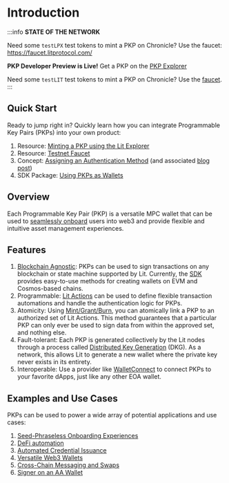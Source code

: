 # Introduction

:::info
**STATE OF THE NETWORK**

Need some `testLPX` test tokens to mint a PKP on Chronicle? Use the faucet: https://faucet.litprotocol.com/

**PKP Developer Preview is Live!**
Get a PKP on the [PKP Explorer](https://explorer.litprotocol.com/mint-pkp)

Need some `testLIT` test tokens to mint a PKP on Chronicle? Use the [faucet](https://faucet.litprotocol.com/).
:::

## Quick Start

Ready to jump right in? Quickly learn how you can integrate Programmable Key Pairs (PKPs) into your own product:

1. Resource: [Minting a PKP using the Lit Explorer](https://explorer.litprotocol.com/mint-pkp)
2. Resource: [Testnet Faucet](https://faucet.litprotocol.com/)
3. Concept: [Assigning an Authentication Method](../wallets/auth-methods.md) (and associated [blog post](https://spark.litprotocol.com/how-authentication-works-with-pkps/))
4. SDK Package: [Using PKPs as Wallets](../wallets/walletconnect.md) 

## Overview

Each Programmable Key Pair (PKP) is a versatile MPC wallet that can be used to [seamlessly onboard](https://spark.litprotocol.com/wallet-abstraction-with-google-oauth/) users into web3 and provide flexible and intuitive asset management experiences. 

## Features

1. [Blockchain Agnostic](../../resources/supported-chains#programmable-key-pairs): PKPs can be used to sign transactions on any blockchain or state machine supported by Lit. Currently, the [SDK](https://github.com/LIT-Protocol/js-sdk/tree/master/packages/pkp-client) provides easy-to-use methods for creating wallets on EVM and Cosmos-based chains. 
2. Programmable: [Lit Actions](../serverless-signing/overview) can be used to define flexible transaction automations and handle the authentication logic for PKPs.
3. Atomicity: Using [Mint/Grant/Burn](../serverless-signing/overview), you can atomically link a PKP to an authorized set of Lit Actions. This method guarantees that a particular PKP can only ever be used to sign data from within the approved set, and nothing else. 
4. Fault-tolerant: Each PKP is generated collectively by the Lit nodes through a process called [Distributed Key Generation](https://en.wikipedia.org/wiki/Distributed_key_generation) (DKG). As a network, this allows Lit to generate a new wallet where the private key never exists in its entirety. 
5. Interoperable: Use a provider like [WalletConnect](../wallets/walletconnect.md) to connect PKPs to your favorite dApps, just like any other EOA wallet.

## Examples and Use Cases

PKPs can be used to power a wide array of potential applications and use cases:

1. [Seed-Phraseless Onboarding Experiences](https://spark.litprotocol.com/wallet-abstraction-with-google-oauth/)
2. [DeFi automation](https://spark.litprotocol.com/automated-portfolio-rebalancing-uniswap/)
3. [Automated Credential Issuance](https://spark.litprotocol.com/krebitxlitactions/)
4. [Versatile Web3 Wallets](https://github.com/DustilDawn/Magic)
5. [Cross-Chain Messaging and Swaps](https://spark.litprotocol.com/xchain-bridging-yacht-lit-swap/)
6. [Signer on an AA Wallet](https://spark.litprotocol.com/account-abstraction-and-mpc/)